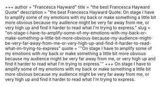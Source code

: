 +++
author = "Francesca Hayward"
title = "the best Francesca Hayward Quote"
description = "the best Francesca Hayward Quote: On stage I have to amplify some of my emotions with my back or make something a little bit more obvious because my audience might be very far away from me, or very high up and find it harder to read what I'm trying to express."
slug = "on-stage-i-have-to-amplify-some-of-my-emotions-with-my-back-or-make-something-a-little-bit-more-obvious-because-my-audience-might-be-very-far-away-from-me-or-very-high-up-and-find-it-harder-to-read-what-im-trying-to-express"
quote = '''On stage I have to amplify some of my emotions with my back or make something a little bit more obvious because my audience might be very far away from me, or very high up and find it harder to read what I'm trying to express.'''
+++
On stage I have to amplify some of my emotions with my back or make something a little bit more obvious because my audience might be very far away from me, or very high up and find it harder to read what I'm trying to express.
